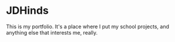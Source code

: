 # JDHinds
This is my portfolio. It's a place where I put my school projects, and anything else that interests me, really.

